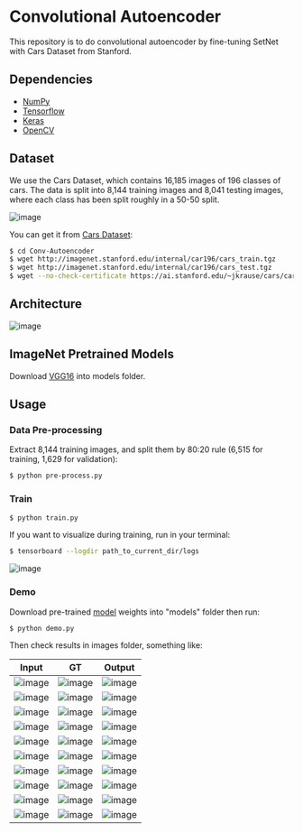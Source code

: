 # Convolutional Autoencoder

This repository is to do convolutional autoencoder by fine-tuning SetNet with Cars Dataset from Stanford.


## Dependencies

- [NumPy](http://docs.scipy.org/doc/numpy-1.10.1/user/install.html)
- [Tensorflow](https://www.tensorflow.org/versions/r0.8/get_started/os_setup.html)
- [Keras](https://keras.io/#installation)
- [OpenCV](https://opencv-python-tutroals.readthedocs.io/en/latest/)

## Dataset

We use the Cars Dataset, which contains 16,185 images of 196 classes of cars. The data is split into 8,144 training images and 8,041 testing images, where each class has been split roughly in a 50-50 split.

 ![image](https://github.com/foamliu/Conv-Autoencoder/raw/master/images/random.jpg)

You can get it from [Cars Dataset](https://ai.stanford.edu/~jkrause/cars/car_dataset.html):

```bash
$ cd Conv-Autoencoder
$ wget http://imagenet.stanford.edu/internal/car196/cars_train.tgz
$ wget http://imagenet.stanford.edu/internal/car196/cars_test.tgz
$ wget --no-check-certificate https://ai.stanford.edu/~jkrause/cars/car_devkit.tgz
```

## Architecture

![image](https://github.com/foamliu/Conv-Autoencoder/raw/master/images/segnet.jpg)


## ImageNet Pretrained Models

Download [VGG16](https://github.com/fchollet/deep-learning-models/releases/download/v0.1/vgg16_weights_tf_dim_ordering_tf_kernels.h5) into models folder.


## Usage

### Data Pre-processing
Extract 8,144 training images, and split them by 80:20 rule (6,515 for training, 1,629 for validation):
```bash
$ python pre-process.py
```

### Train
```bash
$ python train.py
```

If you want to visualize during training, run in your terminal:
```bash
$ tensorboard --logdir path_to_current_dir/logs
```

![image](https://github.com/foamliu/Conv-Autoencoder/raw/master/images/nadam.png)

### Demo
Download pre-trained [model](https://github.com/foamliu/Conv-Autoencoder/releases/download/v1.0/model.97-0.0201.hdf5) weights into "models" folder then run:

```bash
$ python demo.py
```

Then check results in images folder, something like:

Input | GT | Output |
|---|---|---|
|![image](https://github.com/foamliu/Conv-Autoencoder/raw/master/images/0_image.png)  | ![image](https://github.com/foamliu/Conv-Autoencoder/raw/master/images/0_gray.png) | ![image](https://github.com/foamliu/Conv-Autoencoder/raw/master/images/0_out.png)|
|![image](https://github.com/foamliu/Conv-Autoencoder/raw/master/images/1_image.png)  | ![image](https://github.com/foamliu/Conv-Autoencoder/raw/master/images/1_gray.png) | ![image](https://github.com/foamliu/Conv-Autoencoder/raw/master/images/1_out.png)|
|![image](https://github.com/foamliu/Conv-Autoencoder/raw/master/images/2_image.png)  | ![image](https://github.com/foamliu/Conv-Autoencoder/raw/master/images/2_gray.png) | ![image](https://github.com/foamliu/Conv-Autoencoder/raw/master/images/2_out.png)|
|![image](https://github.com/foamliu/Conv-Autoencoder/raw/master/images/3_image.png)  | ![image](https://github.com/foamliu/Conv-Autoencoder/raw/master/images/3_gray.png) | ![image](https://github.com/foamliu/Conv-Autoencoder/raw/master/images/3_out.png)|
|![image](https://github.com/foamliu/Conv-Autoencoder/raw/master/images/4_image.png)  | ![image](https://github.com/foamliu/Conv-Autoencoder/raw/master/images/4_gray.png) | ![image](https://github.com/foamliu/Conv-Autoencoder/raw/master/images/4_out.png)|
|![image](https://github.com/foamliu/Conv-Autoencoder/raw/master/images/5_image.png)  | ![image](https://github.com/foamliu/Conv-Autoencoder/raw/master/images/5_gray.png) | ![image](https://github.com/foamliu/Conv-Autoencoder/raw/master/images/5_out.png)|
|![image](https://github.com/foamliu/Conv-Autoencoder/raw/master/images/6_image.png)  | ![image](https://github.com/foamliu/Conv-Autoencoder/raw/master/images/6_gray.png) | ![image](https://github.com/foamliu/Conv-Autoencoder/raw/master/images/6_out.png)|
|![image](https://github.com/foamliu/Conv-Autoencoder/raw/master/images/7_image.png)  | ![image](https://github.com/foamliu/Conv-Autoencoder/raw/master/images/7_gray.png) | ![image](https://github.com/foamliu/Conv-Autoencoder/raw/master/images/7_out.png)|
|![image](https://github.com/foamliu/Conv-Autoencoder/raw/master/images/8_image.png)  | ![image](https://github.com/foamliu/Conv-Autoencoder/raw/master/images/8_gray.png) | ![image](https://github.com/foamliu/Conv-Autoencoder/raw/master/images/8_out.png)|
|![image](https://github.com/foamliu/Conv-Autoencoder/raw/master/images/9_image.png)  | ![image](https://github.com/foamliu/Conv-Autoencoder/raw/master/images/9_gray.png) | ![image](https://github.com/foamliu/Conv-Autoencoder/raw/master/images/9_out.png)|